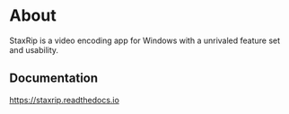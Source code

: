 # About

StaxRip is a video encoding app for Windows with a unrivaled feature set and usability.

## Documentation

https://staxrip.readthedocs.io
